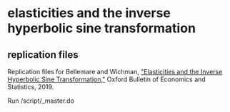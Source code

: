 # elasticities and the inverse hyperbolic sine transformation
## replication files
Replication files for Bellemare and Wichman, ["Elasticities and the Inverse Hyperbolic Sine Transformation,"](https://github.com/cjwichman/publications/blob/master/bellemare_wichman_OBES_2019.pdf) Oxford Bulletin of Economics and Statistics, 2019.

Run /script/_master.do
